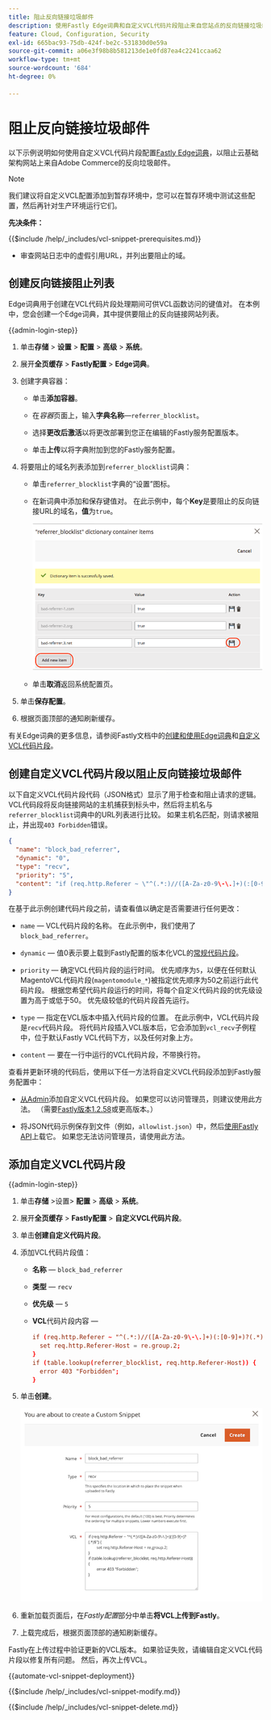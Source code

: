 ```yaml
---
title: 阻止反向链接垃圾邮件
description: 使用Fastly Edge词典和自定义VCL代码片段阻止来自您站点的反向链接垃圾邮件。
feature: Cloud, Configuration, Security
exl-id: 665bac93-75db-424f-be2c-531830d0e59a
source-git-commit: a06e3f98b8b581213de1e0fd87ea4c2241ccaa62
workflow-type: tm+mt
source-wordcount: '684'
ht-degree: 0%

---
```


# 阻止反向链接垃圾邮件

以下示例说明如何使用自定义VCL代码片段配置[Fastly Edge词典](https://docs.fastly.com/guides/edge-dictionaries/working-with-dictionaries-using-the-api)，以阻止云基础架构网站上来自Adobe Commerce的反向垃圾邮件。

>[!NOTE]
>
>我们建议将自定义VCL配置添加到暂存环境中，您可以在暂存环境中测试这些配置，然后再针对生产环境运行它们。

**先决条件：**

{{$include /help/_includes/vcl-snippet-prerequisites.md}}

- 审查网站日志中的虚假引用URL，并列出要阻止的域。

## 创建反向链接阻止列表

Edge词典用于创建在VCL代码片段处理期间可供VCL函数访问的键值对。 在本例中，您会创建一个Edge词典，其中提供要阻止的反向链接网站列表。

{{admin-login-step}}

1. 单击&#x200B;**存储** > **设置** > **配置** > **高级** > **系统**。

1. 展开&#x200B;**全页缓存** > **Fastly配置** > **Edge词典**。

1. 创建字典容器：

   - 单击&#x200B;**添加容器**。

   - 在&#x200B;*容器*&#x200B;页面上，输入&#x200B;**字典名称**—`referrer_blocklist`。

   - 选择&#x200B;**更改后激活**&#x200B;以将更改部署到您正在编辑的Fastly服务配置版本。

   - 单击&#x200B;**上传**&#x200B;以将字典附加到您的Fastly服务配置。

1. 将要阻止的域名列表添加到`referrer_blocklist`词典：

   - 单击`referrer_blocklist`字典的“设置”图标。

   - 在新词典中添加和保存键值对。 在此示例中，每个&#x200B;**Key**&#x200B;是要阻止的反向链接URL的域名，**值**&#x200B;为`true`。

     ![添加错误的反向链接词典项](../../assets/cdn/fastly-referrer-blocklist-dictionary.png)

   - 单击&#x200B;**取消**&#x200B;返回系统配置页。

1. 单击&#x200B;**保存配置**。

1. 根据页面顶部的通知刷新缓存。

有关Edge词典的更多信息，请参阅Fastly文档中的[创建和使用Edge词典](https://docs.fastly.com/guides/edge-dictionaries/working-with-dictionaries-using-the-api)和[自定义VCL代码片段](https://docs.fastly.com/guides/edge-dictionaries/working-with-dictionaries-using-the-api#custom-vcl-examples)。

## 创建自定义VCL代码片段以阻止反向链接垃圾邮件

以下自定义VCL代码片段代码（JSON格式）显示了用于检查和阻止请求的逻辑。 VCL代码段将反向链接网站的主机捕获到标头中，然后将主机名与`referrer_blocklist`词典中的URL列表进行比较。 如果主机名匹配，则请求被阻止，并出现`403 Forbidden`错误。

```json
{
  "name": "block_bad_referrer",
  "dynamic": "0",
  "type": "recv",
  "priority": "5",
  "content": "if (req.http.Referer ~ \"^(.*:)//([A-Za-z0-9\-\.]+)(:[0-9]+)?(.*)$\") {set req.http.Referer-Host = re.group.2;}if (table.lookup(referrer_blocklist, req.http.Referer-Host)) {error 403 \"Forbidden\";}"
}
```

在基于此示例创建代码片段之前，请查看值以确定是否需要进行任何更改：

- `name` — VCL代码片段的名称。 在此示例中，我们使用了`block_bad_referrer`。

- `dynamic` — 值0表示要上载到Fastly配置的版本化VCL的[常规代码片段](https://docs.fastly.com/en/guides/using-regular-vcl-snippets)。

- `priority` — 确定VCL代码片段的运行时间。 优先顺序为`5`，以便在任何默认MagentoVCL代码片段(`magentomodule_*`)被指定优先顺序为50之前运行此代码片段。 根据您希望代码片段运行的时间，将每个自定义代码片段的优先级设置为高于或低于50。 优先级较低的代码片段首先运行。

- `type` — 指定在VCL版本中插入代码片段的位置。 在此示例中，VCL代码片段是`recv`代码片段。 将代码片段插入VCL版本后，它会添加到`vcl_recv`子例程中，位于默认Fastly VCL代码下方，以及任何对象上方。

- `content` — 要在一行中运行的VCL代码片段，不带换行符。

查看并更新环境的代码后，使用以下任一方法将自定义VCL代码段添加到Fastly服务配置中：

- [从Admin](#add-the-custom-vcl-snippet)添加自定义VCL代码片段。 如果您可以访问管理员，则建议使用此方法。 （需要[Fastly版本1.2.58](fastly-configuration.md#upgrade)或更高版本。）

- 将JSON代码示例保存到文件（例如，`allowlist.json`）中，然后[使用Fastly API](fastly-vcl-custom-snippets.md#manage-custom-vcl-snippets-using-the-api)上载它。 如果您无法访问管理员，请使用此方法。

## 添加自定义VCL代码片段

{{admin-login-step}}

1. 单击&#x200B;**存储** >设置> **配置** > **高级** > **系统**。

1. 展开&#x200B;**全页缓存** > **Fastly配置** > **自定义VCL代码片段**。

1. 单击&#x200B;**创建自定义代码片段**。

1. 添加VCL代码片段值：

   - **名称** — `block_bad_referrer`

   - **类型** — `recv`

   - **优先级** — `5`

   - **VCL**&#x200B;代码片段内容 — 

     ```conf
     if (req.http.Referer ~ "^(.*:)//([A-Za-z0-9\-\.]+)(:[0-9]+)?(.*)$") {
       set req.http.Referer-Host = re.group.2;  
     }
     if (table.lookup(referrer_blocklist, req.http.Referer-Host)) {
       error 403 "Forbidden";
     }
     ```

1. 单击&#x200B;**创建**。

   ![创建自定义反向链接块VCL代码片段](/help/assets/cdn/fastly-create-referrer-block-snippet.png)

1. 重新加载页面后，在&#x200B;*Fastly配置*&#x200B;部分中单击&#x200B;**将VCL上传到Fastly**。

1. 上载完成后，根据页面顶部的通知刷新缓存。

Fastly在上传过程中验证更新的VCL版本。 如果验证失败，请编辑自定义VCL代码片段以修复所有问题。 然后，再次上传VCL。

{{automate-vcl-snippet-deployment}}

{{$include /help/_includes/vcl-snippet-modify.md}}

{{$include /help/_includes/vcl-snippet-delete.md}}
